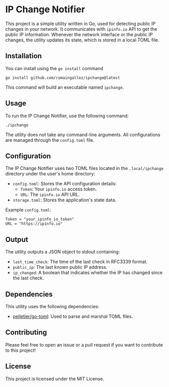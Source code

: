 
# IP Change Notifier

This project is a simple utility written in Go, used for detecting public IP changes in your network. It communicates with `ipinfo.io` API to get the public IP information. Whenever the network interface or the public IP changes, the utility updates its state, which is stored in a local TOML file.

## Installation

You can install using the `go install` command

```
go install github.com/romaingallez/ipchange@latest
```

This command will build an executable named `ipchange`.


## Usage

To run the IP Change Notifier, use the following command:

```
./ipchange
```

The utility does not take any command-line arguments. All configurations are managed through the `config.toml` file.

## Configuration

The IP Change Notifier uses two TOML files located in the `.local/ipchange` directory under the user's home directory:

- `config.toml`: Stores the API configuration details:
  - `Token`: Your `ipinfo.io` access token.
  - `URL`: The `ipinfo.io` API URL.
- `storage.toml`: Stores the application's state data.

Example `config.toml`:

```
Token = "your_ipinfo_io_token"
URL = "https://ipinfo.io"
```

## Output

The utility outputs a JSON object to stdout containing:

- `last_time_check`: The time of the last check in RFC3339 format.
- `public_ip`: The last known public IP address.
- `ip_changed`: A boolean that indicates whether the IP has changed since the last check.

## Dependencies

This utility uses the following dependencies:

- [pelletier/go-toml](https://github.com/pelletier/go-toml): Used to parse and marshal TOML files.

## Contributing

Please feel free to open an issue or a pull request if you want to contribute to this project!

## License

This project is licensed under the MIT License.